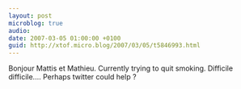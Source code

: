 ```yaml
---
layout: post
microblog: true
audio: 
date: 2007-03-05 01:00:00 +0100
guid: http://xtof.micro.blog/2007/03/05/t5846993.html
---
```

Bonjour Mattis et Mathieu. Currently trying to quit smoking. Difficile difficile....  Perhaps twitter could help ?
